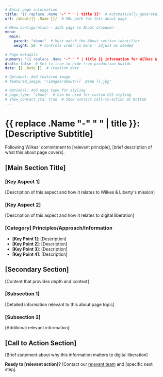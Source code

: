 ```yaml
---
# Basic page information
title: "{{ replace .Name "-" " " | title }}"  # Automatically generates title from filename
url: /about/{{ .Name }}/  # URL path for this about page

# Menu configuration - adds page to About dropdown
menu:
  main:
    parent: "about"  # Must match the About section identifier
    weight: 50  # Controls order in menu - adjust as needed
    
# Page metadata
summary: "{{ replace .Name "-" " " | title }} information for Wilkes & Liberty"  # Used in page cards and SEO
draft: false  # Set to true to hide from production builds
date: {{ .Date }}  # Creation date

# Optional: Add featured image
# featured_image: "/images/about/{{ .Name }}.jpg"

# Optional: Add page type for styling
# page_type: "about"  # Can be used for custom CSS styling
# show_contact_cta: true  # Show contact call-to-action at bottom
---
```


# {{ replace .Name "-" " " | title }}: [Descriptive Subtitle]

Following Wilkes' commitment to [relevant principle], [brief description of what this about page covers].

## [Main Section Title]

### [Key Aspect 1]
[Description of this aspect and how it relates to Wilkes & Liberty's mission]

### [Key Aspect 2]
[Description of this aspect and how it relates to digital liberation]

### [Category] Principles/Approach/Information
- **[Key Point 1]**: [Description]
- **[Key Point 2]**: [Description]
- **[Key Point 3]**: [Description]
- **[Key Point 4]**: [Description]

## [Secondary Section]

[Content that provides depth and context]

### [Subsection 1]
[Detailed information relevant to this about page topic]

### [Subsection 2]
[Additional relevant information]

## [Call to Action Section]

[Brief statement about why this information matters to digital liberation]

**Ready to [relevant action]?** [Contact our [relevant team](/) and [specific next step].
